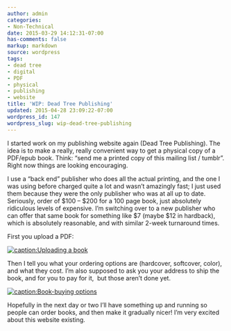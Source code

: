 ```yaml
---
author: admin
categories:
- Non-Technical
date: 2015-03-29 14:12:31-07:00
has-comments: false
markup: markdown
source: wordpress
tags:
- dead tree
- digital
- PDF
- physical
- publishing
- website
title: 'WIP: Dead Tree Publishing'
updated: 2015-04-28 23:09:22-07:00
wordpress_id: 147
wordpress_slug: wip-dead-tree-publishing
---
```

I started work on my publishing website again (Dead Tree Publishing). The idea is to make a really, really convenient way to get a physical copy of a PDF/epub book. Think: “send me a printed copy of this mailing list / tumblr”. Right now things are looking encouraging.

I use a “back end” publisher who does all the actual printing, and the one I was using before charged quite a lot and wasn’t amazingly fast; I just used them because they were the only publisher who was at all up to date. Seriously, order of $100 – $200 for a 100 page book, just absolutely ridiculous levels of expensive. I’m switching over to a new publisher who can offer that same book for something like $7 (maybe $12 in hardback), which is absolutely reasonable, and with similar 2-week turnaround times.

First you upload a PDF:

[![caption:Uploading a book](https://blog.za3k.com/wp-content/uploads/2015/03/2-300x90.jpg)](https://blog.za3k.com/wp-content/uploads/2015/03/1.jpg)

Then I tell you what your ordering options are (hardcover, softcover, color), and what they cost. I’m also supposed to ask you your address to ship the book, and for you to pay for it,  but those aren’t done yet.

[![caption:Book-buying options](https://blog.za3k.com/wp-content/uploads/2015/03/1-300x254.jpg)](https://blog.za3k.com/wp-content/uploads/2015/03/1.jpg)

Hopefully in the next day or two I’ll have something up and running so people can order books, and then make it gradually nicer! I’m very excited about this website existing.
